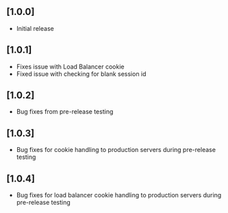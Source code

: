 ## [1.0.0]
* Initial release

## [1.0.1]
* Fixes issue with Load Balancer cookie
* Fixed issue with checking for blank session id

## [1.0.2]
* Bug fixes from pre-release testing

## [1.0.3]
* Bug fixes for cookie handling to production servers during pre-release testing

## [1.0.4]
* Bug fixes for load balancer cookie handling to production servers during pre-release testing